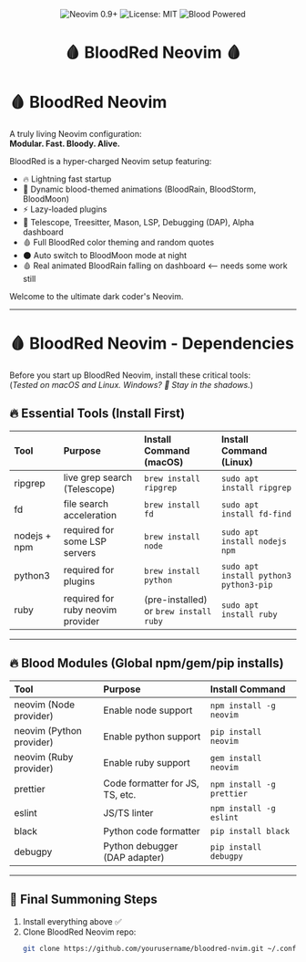 <p align="center">
  <img src="https://img.shields.io/badge/Neovim-0.9%2B-brightgreen?style=for-the-badge&logo=neovim&logoColor=brightgreen" alt="Neovim 0.9+">
  <img src="https://img.shields.io/badge/License-MIT-red?style=for-the-badge&logo=open-source-initiative&logoColor=red" alt="License: MIT">
  <img src="https://img.shields.io/badge/Blood-Powered-ff0000?style=for-the-badge" alt="Blood Powered">
</p>

<h1 align="center">🩸 BloodRed Neovim 🩸</h1>

# 🩸 BloodRed Neovim

A truly living Neovim configuration:  
**Modular. Fast. Bloody. Alive.**

BloodRed is a hyper-charged Neovim setup featuring:

- 🔥 Lightning fast startup
- 🧛 Dynamic blood-themed animations (BloodRain, BloodStorm, BloodMoon)
- ⚡ Lazy-loaded plugins
- 🎯 Telescope, Treesitter, Mason, LSP, Debugging (DAP), Alpha dashboard
- 🩸 Full BloodRed color theming and random quotes
- 🌑 Auto switch to BloodMoon mode at night
- 🩸 Real animated BloodRain falling on dashboard <-- needs some work still

Welcome to the ultimate dark coder's Neovim.

---

# 🩸 BloodRed Neovim - Dependencies

Before you start up BloodRed Neovim, install these critical tools:  
(*Tested on macOS and Linux. Windows? 🦇 Stay in the shadows.*)

## 🔥 Essential Tools (Install First)

| Tool         | Purpose                           | Install Command (macOS)                           | Install Command (Linux)                |
|:-------------|:----------------------------------|:--------------------------------------------------|:---------------------------------------|
| ripgrep      | live grep search (Telescope)      | `brew install ripgrep`                            | `sudo apt install ripgrep`             |
| fd           | file search acceleration          | `brew install fd`                                 | `sudo apt install fd-find`             |
| nodejs + npm | required for some LSP servers     | `brew install node`                               | `sudo apt install nodejs npm`          |
| python3      | required for plugins              | `brew install python`                             | `sudo apt install python3 python3-pip` |
| ruby         | required for ruby neovim provider | (pre-installed) or `brew install ruby`            | `sudo apt install ruby`                |

---

## 🔥 Blood Modules (Global npm/gem/pip installs)

| Tool                     | Purpose                            | Install Command           |
|:-------------------------|:-----------------------------------|:--------------------------|
| neovim (Node provider)   | Enable node support                | `npm install -g neovim`   |
| neovim (Python provider) | Enable python support              | `pip install neovim`      |
| neovim (Ruby provider)   | Enable ruby support                | `gem install neovim`      |
| prettier                 | Code formatter for JS, TS, etc.    | `npm install -g prettier` |
| eslint                   | JS/TS linter                       | `npm install -g eslint`   |
| black                    | Python code formatter              | `pip install black`       |
| debugpy                  | Python debugger (DAP adapter)      | `pip install debugpy`     |

---

## 🧛 Final Summoning Steps

1. Install everything above ✅
2. Clone BloodRed Neovim repo:
   ```bash
   git clone https://github.com/yourusername/bloodred-nvim.git ~/.config/nvim

